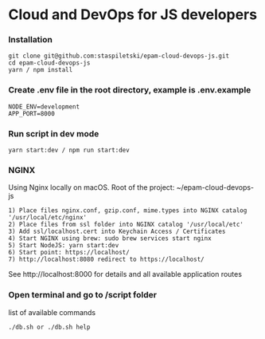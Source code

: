 # Cloud and DevOps for JS developers

### Installation
```
git clone git@github.com:staspiletski/epam-cloud-devops-js.git
cd epam-cloud-devops-js
yarn / npm install
```

### Create .env file in the root directory, example is .env.example

```
NODE_ENV=development
APP_PORT=8000
```

### Run script in dev mode

```
yarn start:dev / npm run start:dev
```

### NGINX
Using Nginx locally on macOS. Root of the project: ~/epam-cloud-devops-js
```
1) Place files nginx.conf, gzip.conf, mime.types into NGINX catalog '/usr/local/etc/nginx'
2) Place files from ssl folder into NGINX catalog '/usr/local/etc'
3) Add ssl/localhost.cert into Keychain Access / Certificates
4) Start NGINX using brew: sudo brew services start nginx
5) Start NodeJS: yarn start:dev
6) Start point: https://localhost/
7) http://localhost:8080 redirect to https://localhost/
```
See http://localhost:8000 for details and all available application routes

### Open terminal and go to /script folder
list of available commands
```
./db.sh or ./db.sh help
```

